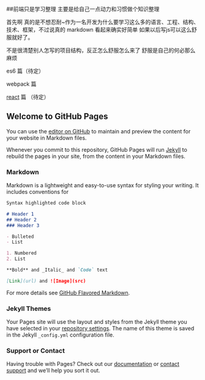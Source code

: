 
##前端只是学习整理 主要是给自己一点动力和习惯做个知识整理

首先啊 真的是不想忍耐~作为一名开发为什么要学习这么多的语言、工程、结构、技术、框架，不过说真的 markdown 看起来确实好简单 如果以后写js可以这么舒服就好了。

不是很清楚别人怎写的项目结构，反正怎么舒服怎么来了 舒服是自己的何必那么麻烦

es6 篇（待定）

webpack 篇

[react](https://kingnuoyan.github.io/InformalEssay/react/) 篇 （待定）

## Welcome to GitHub Pages

You can use the [editor on GitHub](https://github.com/kingnuoyan/InformalEssay/edit/master/README.md) to maintain and preview the content for your website in Markdown files.

Whenever you commit to this repository, GitHub Pages will run [Jekyll](https://jekyllrb.com/) to rebuild the pages in your site, from the content in your Markdown files.

### Markdown

Markdown is a lightweight and easy-to-use syntax for styling your writing. It includes conventions for

```markdown
Syntax highlighted code block

# Header 1
## Header 2
### Header 3

- Bulleted
- List

1. Numbered
2. List

**Bold** and _Italic_ and `Code` text

[Link](url) and ![Image](src)
```

For more details see [GitHub Flavored Markdown](https://guides.github.com/features/mastering-markdown/).

### Jekyll Themes

Your Pages site will use the layout and styles from the Jekyll theme you have selected in your [repository settings](https://github.com/kingnuoyan/InformalEssay/settings). The name of this theme is saved in the Jekyll `_config.yml` configuration file.

### Support or Contact

Having trouble with Pages? Check out our [documentation](https://help.github.com/categories/github-pages-basics/) or [contact support](https://github.com/contact) and we’ll help you sort it out.


